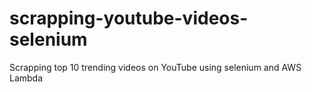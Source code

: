 # scrapping-youtube-videos-selenium
Scrapping top 10 trending videos on YouTube using selenium and AWS Lambda

